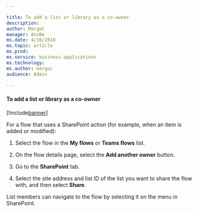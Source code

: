 ```yaml
---

title: To add a list or library as a co-owner
description: 
author: MargoC
manager: AnnBe
ms.date: 4/16/2018
ms.topic: article
ms.prod: 
ms.service: business-applications
ms.technology: 
ms.author: margoc
audience: Admin

---
```

#### To add a list or library as a co-owner

[!include[banner](../../../includes/banner.md)]


For a flow that uses a SharePoint action (for example, when an item is added or
modified):

1.  Select the flow in the **My flows** or **Teams flows** list.

2.  On the flow details page, select the **Add another owner** button.

3.  Go to the **SharePoint** tab.

4.  Select the site address and list ID of the list you want to share the flow
    with, and then select **Share**.

List members can navigate to the flow by selecting it on the menu in SharePoint.
